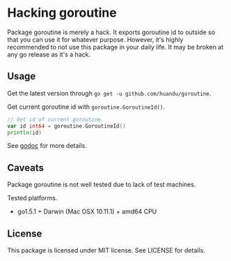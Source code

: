 # Hacking goroutine #

Package goroutine is merely a hack.
It exports goroutine id to outside so that you can use it for whatever purpose.
However, it's highly recommended to not use this package in your daily life.
It may be broken at any go release as it's a hack.

## Usage ##

Get the latest version through `go get -u github.com/huandu/goroutine`.

Get current goroutine id with `goroutine.GoroutineId()`.

```go
// Get id of current goroutine.
var id int64 = goroutine.GoroutineId()
println(id)
```

See [godoc](https://godoc.org/github.com/huandu/goroutine) for more details.

## Caveats ##

Package goroutine is not well tested due to lack of test machines.

Tested platforms.
* go1.5.1 + Darwin (Mac OSX 10.11.1) + amd64 CPU

## License ##

This package is licensed under MIT license. See LICENSE for details.
